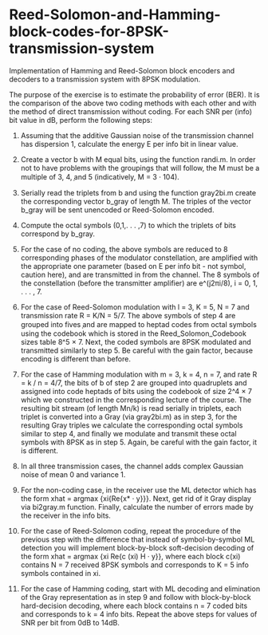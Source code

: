 # Reed-Solomon-and-Hamming-block-codes-for-8PSK-transmission-system
Ιmplementation of Hamming and Reed-Solomon block encoders and decoders to a transmission system with 8PSK modulation.

The purpose of the exercise is to estimate the probability of error (BER).
It is the comparison of the above two coding methods with each other and with the method of
direct transmission without coding.
For each SNR per (info) bit value in dB, perform the following steps:
1. Assuming that the additive Gaussian noise of the transmission channel has
dispersion 1, calculate the energy E per info bit in linear value.

2. Create a vector b with M equal bits, using the function
randi.m. In order not to have problems with the groupings that will follow, the
M must be a multiple of 3, 4, ̹and 5 (indicatively, M = 3 · 104).

3. Serially read the triplets from b and using the function gray2bi.m
create the corresponding vector b_gray of length M. The triples of the vector
b_gray will be sent unencoded or Reed-Solomon encoded.

4. Compute the octal symbols (0,1,. . . ,7) to which the triplets of bits correspond
by b_gray.

5. For the case of no coding, the above symbols are reduced to 8
corresponding phases of the modulator constellation, are amplified with the appropriate one
parameter (based on E per info bit - not symbol, caution here), and are transmitted in
from the channel. The 8 symbols of the constellation (before the transmitter amplifier) are e^(j2πi/8), i = 0, 1, . . . , 7.

6. For the case of Reed-Solomon modulation with l = 3, K = 5, N = 7 and transmission rate R = K/N = 5/7. The above symbols of step 4 are grouped into fives
̹and are mapped to heptad codes from octal symbols using the
codebook which is stored in the Reed_Solomon_Codebook sizes table
8^5 × 7. Next, the coded symbols are 8PSK modulated and transmitted similarly to step 5. Be careful with the gain factor, because
encoding is different than before.

7. For the case of Hamming modulation with m = 3, k = 4, n = 7, and rate R = k / n = 4/7, the bits of b of step 2 are grouped into quadruplets and assigned
into code heptads of bits using the codebook of size 2^4 × 7 which
we constructed in the corresponding lecture of the course. The resulting bit stream (of length Mn/k) is read serially in triplets, each triplet is converted into a Gray (via gray2bi.m) as in step 3, for the resulting Gray triples
we calculate the corresponding octal symbols similar to step 4, and finally
we modulate and transmit these octal symbols with 8PSK as in step 5. Again, be careful with the gain factor, it is different.

8. In all three transmission cases, the channel adds complex Gaussian noise of mean 0 and variance 1.

9. For the non-coding case, in the receiver use the ML detector which has the form xhat = argmax {xi{Re{x* · y}}}. Next, get rid of it
Gray display via bi2gray.m function. Finally, calculate the number of
errors made by the receiver in the info bits.

10. For the case of Reed-Solomon coding, repeat the procedure of the previous step with the difference that instead of symbol-by-symbol ML detection you will implement block-by-block soft-decision decoding of the form xhat = argmax {xi Re{c (xi) H · y}},
where each block c(xi) contains N = 7 received 8PSK symbols and corresponds to K = 5 info symbols contained in xi.

11. For the case of Hamming coding, start with ML decoding and elimination of the Gray representation as in step 9 and follow with block-by-block hard-decision decoding, where each block contains n = 7 coded bits and corresponds to k = 4 info bits.
Repeat the above steps for values ​​of SNR per bit from 0dB to 14dB.
